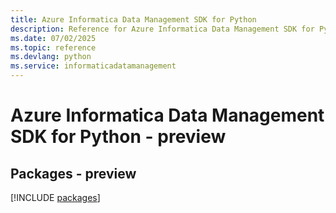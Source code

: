 ```yaml
---
title: Azure Informatica Data Management SDK for Python
description: Reference for Azure Informatica Data Management SDK for Python
ms.date: 07/02/2025
ms.topic: reference
ms.devlang: python
ms.service: informaticadatamanagement
---
```

# Azure Informatica Data Management SDK for Python - preview
## Packages - preview
[!INCLUDE [packages](informatica-data-management-index.md)]